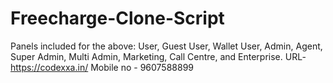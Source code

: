 # Freecharge-Clone-Script
Panels included for the above: User, Guest User, Wallet User, Admin, Agent, Super Admin, Multi Admin, Marketing, Call Centre, and Enterprise.
URL- https://codexxa.in/
Mobile no - 9607588899
